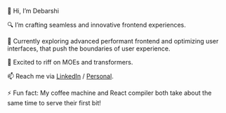 👋 Hi, I’m Debarshi

🔍 I’m crafting seamless and innovative frontend experiences.

🌱 Currently exploring advanced performant frontend and optimizing user interfaces, that push the boundaries of user experience.

💬 Excited to riff on MOEs and transformers.

📫 Reach me via [LinkedIn](https://in.linkedin.com/in/thedebarshidas) / [Personal](https://github.com/DarkStark9000).
 
⚡ Fun fact: My coffee machine and React compiler both take about the same time to serve their first bit!

